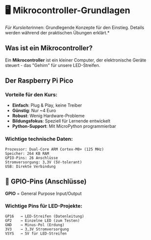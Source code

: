# 🖥️ Mikrocontroller-Grundlagen

*Für Kursleiter*innen: Grundlegende Konzepte für den Einstieg. Details werden während der praktischen Übungen erklärt.*

## Was ist ein Mikrocontroller?
Ein **Mikrocontroller** ist ein kleiner Computer, der elektronische Geräte steuert - das "Gehirn" für unsere LED-Streifen.

## Der Raspberry Pi Pico

### Vorteile für den Kurs:
- **Einfach**: Plug & Play, keine Treiber
- **Günstig**: Nur ~4 Euro
- **Robust**: Wenig Hardware-Probleme
- **Bildungsfokus**: Speziell für Lernende entwickelt
- **Python-Support**: Mit MicroPython programmierbar

### Wichtige technische Daten:
```
Prozessor: Dual-Core ARM Cortex-M0+ (125 MHz)
Speicher: 264 KB RAM 
GPIO-Pins: 26 Anschlüsse
Stromversorgung: 3,3V (5V-tolerant)
USB: Direkte Verbindung
```

## 🔌 GPIO-Pins (Anschlüsse)

**GPIO** = General Purpose Input/Output

### Wichtige Pins für LED-Projekte:
```
GP16   → LED-Streifen (Datenleitung)
GP2    → Einzelne LED (zum Testen)
GND    → Minus-Pol (Erdung)
3V3    → 3,3V Stromversorgung
VSYS   → 5V für LED-Streifen
```
